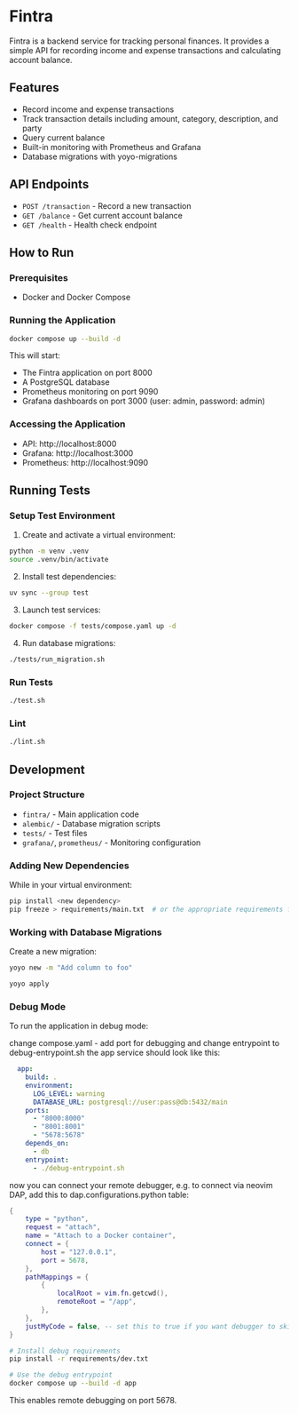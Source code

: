 # Fintra

Fintra is a backend service for tracking personal finances. It provides a simple API for recording income and expense transactions and calculating account balance.

## Features

- Record income and expense transactions
- Track transaction details including amount, category, description, and party
- Query current balance
- Built-in monitoring with Prometheus and Grafana
- Database migrations with yoyo-migrations

## API Endpoints

- `POST /transaction` - Record a new transaction
- `GET /balance` - Get current account balance
- `GET /health` - Health check endpoint

## How to Run

### Prerequisites
- Docker and Docker Compose

### Running the Application

```bash
docker compose up --build -d
```

This will start:
- The Fintra application on port 8000
- A PostgreSQL database
- Prometheus monitoring on port 9090
- Grafana dashboards on port 3000 (user: admin, password: admin)

### Accessing the Application

- API: http://localhost:8000
- Grafana: http://localhost:3000
- Prometheus: http://localhost:9090

## Running Tests

### Setup Test Environment

1. Create and activate a virtual environment:

```bash
python -m venv .venv
source .venv/bin/activate
```

2. Install test dependencies:

```bash
uv sync --group test
```

3. Launch test services:

```bash
docker compose -f tests/compose.yaml up -d
```

4. Run database migrations:

```bash
./tests/run_migration.sh
```

### Run Tests

```bash
./test.sh
```

### Lint

```bash
./lint.sh
```

## Development

### Project Structure

- `fintra/` - Main application code
- `alembic/` - Database migration scripts
- `tests/` - Test files
- `grafana/`, `prometheus/` - Monitoring configuration

### Adding New Dependencies

While in your virtual environment:

```bash
pip install <new dependency>
pip freeze > requirements/main.txt  # or the appropriate requirements file
```

### Working with Database Migrations

Create a new migration:
```bash
yoyo new -m "Add column to foo"
```

```bash
yoyo apply
```

### Debug Mode

To run the application in debug mode:

change compose.yaml - add port for debugging and change entrypoint to debug-entrypoint.sh
the app service should look like this:
```yaml
  app:
    build: .
    environment:
      LOG_LEVEL: warning
      DATABASE_URL: postgresql://user:pass@db:5432/main
    ports:
      - "8000:8000"
      - "8001:8001"
      - "5678:5678"
    depends_on:
      - db
    entrypoint:
      - ./debug-entrypoint.sh
```
now you can connect your remote debugger, e.g. to connect via neovim DAP, add this to dap.configurations.python table:
```lua
{
    type = "python",
    request = "attach",
    name = "Attach to a Docker container",
    connect = {
        host = "127.0.0.1",
        port = 5678,
    },
    pathMappings = {
        {
            localRoot = vim.fn.getcwd(),
            remoteRoot = "/app",
        },
    },
    justMyCode = false, -- set this to true if you want debugger to skip dependencies code
}
```



```bash
# Install debug requirements
pip install -r requirements/dev.txt

# Use the debug entrypoint
docker compose up --build -d app
```
This enables remote debugging on port 5678.

